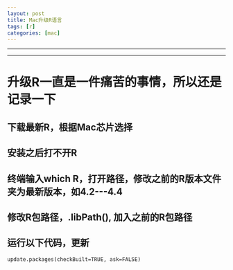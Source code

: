 ```yaml
---
layout: post
title: Mac升级R语言
tags: [r]
categories: [mac]
---
```


------------------------------------------------------------------------

------------------------------------------------------------------------
# 升级R一直是一件痛苦的事情，所以还是记录一下
## 下载最新R，根据Mac芯片选择
## 安装之后打不开R
## 终端输入which R，打开路径，修改之前的R版本文件夹为最新版本，如4.2---4.4
## 修改R包路径，.libPath(),  加入之前的R包路径
## 运行以下代码，更新
```
update.packages(checkBuilt=TRUE, ask=FALSE)
```
